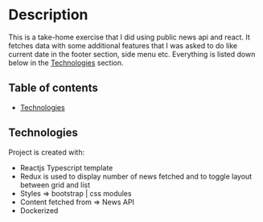 # Description
This is a take-home exercise that I did using public news api and react. It fetches data with some additional features that I was asked to do like current date in the footer section, side menu etc. Everything is listed down below in the [Technologies](#technologies) section.


## Table of contents
* [Technologies](#technologies)

## Technologies
Project is created with:
* Reactjs Typescript template
* Redux is used to display number of news fetched and to toggle layout between grid and list
* Styles => bootstrap | css modules
* Content fetched from => News API
* Dockerized 
